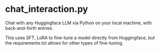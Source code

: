 # chat_interaction.py
Chat with any Huggingface LLM via Python on your local machine, with back-and-forth entries.

This uses SFT, LoRA to fine-tune a model directly from Huggingface, but the requirements.txt allows for other types of fine-tuning.
